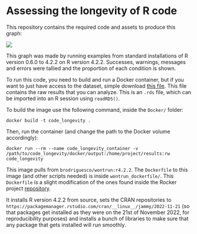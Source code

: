 # Assessing the longevity of R code

This repository contains the required code and assets to produce this graph:

![](https://i.imgur.com/OAIGTjE.png)

This graph was made by running examples from standard installations of R version 0.6.0 to 4.2.2 on R version 4.2.2. 
Successes, warnings, messages and errors were tallied and the proportion of each condition is shown.

To run this code, you need to build and run a Docker container, but if you want to just have 
access to the dataset, simple download [this file](https://github.com/b-rodrigues/code_longevity/blob/master/docker/output/objects/base_runs?raw=true). 
This file contains the raw results that you can analyze. This is an `.rds` file, which can 
be imported into an R session using `readRDS()`.

To build the image use the following command, inside the `Docker/` folder:

```
docker build -t code_longevity .
```

Then, run the container (and change the path to the Docker volume accordingly):

```
docker run --rm --name code_longevity_container -v /path/to/code_longevity/docker/output:/home/project/results:rw code_longevity
```

This image pulls from `brodriguesco/wontrun:r4.2.2`. The `Dockerfile` to this image (and other scripts needed) 
is inside `wontrun_dockerfile/`. This `Dockerfile` is a slight modification of the ones found
inside the Rocker project 
[repository](https://github.com/rocker-org/rocker-versioned2/tree/master/dockerfiles).

It installs R version 4.2.2 from source, sets the CRAN repositories to 
`https://packagemanager.rstudio.com/cran/__linux__/jammy/2022-11-21` (so that packages
get installed as they were on the 21st of November 2022, for reproducibility purposes) and installs
a bunch of libraries to make sure that any package that gets installed will run smoothly.
